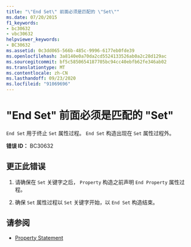 ```yaml
---
title: "\"End Set\" 前面必须是匹配的 \"Set\""
ms.date: 07/20/2015
f1_keywords:
- bc30632
- vbc30632
helpviewer_keywords:
- BC30632
ms.assetid: 0c3dd065-566b-485c-9996-6177eb0fde39
ms.openlocfilehash: 3a8140e0a70da2cd5524133526ab0a2c28d129ac
ms.sourcegitcommit: bf5c5850654187705bc94cc40ebfb62fe346ab02
ms.translationtype: MT
ms.contentlocale: zh-CN
ms.lasthandoff: 09/23/2020
ms.locfileid: "91069696"
---
```

# <a name="end-set-must-be-preceded-by-a-matching-set"></a>"End Set" 前面必须是匹配的 "Set"

`End Set` 用于终止 `Set` 属性过程。 `End Set` 构造出现在 `Set` 属性过程外。  
  
 **错误 ID：** BC30632  
  
## <a name="to-correct-this-error"></a>更正此错误  
  
1. 请确保在 `Set` 关键字之后， `Property` 构造之前声明 `End Property` 属性过程。  
  
2. 确保 `Set` 属性过程以 `Set` 关键字开始，以 `End Set` 构造结束。  
  
## <a name="see-also"></a>请参阅

- [Property Statement](../language-reference/statements/property-statement.md)
